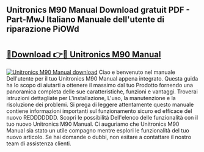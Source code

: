 ## Unitronics M90 Manual Download gratuit PDF - Part-MwJ Italiano Manuale dell'utente di riparazione PiOWd

# <h2><a href="http://df97ziv.blite.top/?on=Unitronics+M90+Manual">🔗Download 👉🔴 Unitronics M90 Manual</a></h2>

[![Unitronics M90 Manual download](https://i.imgur.com/lujVjoI.png)](http://df97ziv.blite.top/?on=Unitronics+M90+Manual)
Ciao e benvenuto nel manuale Dell'utente per il tuo Unitronics M90 Manual appena integrato. Questa guida ha lo scopo di aiutarti a ottenere il massimo dal tuo Prodotto fornendo una panoramica completa delle sue caratteristiche, funzioni e vantaggi. Troverai istruzioni dettagliate per L'installazione, L'uso, la manutenzione e la risoluzione dei problemi. Si prega di leggere attentamente questo manuale contiene informazioni importanti sul funzionamento sicuro ed efficace del nuovo REDDDDDDD. Scopri le possibilità Dell'elenco delle funzionalità con il tuo nuovo Unitronics M90 Manual. Ci auguriamo che Unitronics M90 Manual sia stato un utile compagno mentre esplori le funzionalità del tuo nuovo articolo. Se hai domande o dubbi, non esitare a contattare il nostro team di assistenza clienti.
